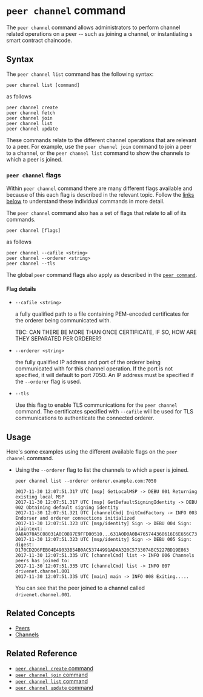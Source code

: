 # <a name="PeeChannelCommand"></a> `peer channel` command

The `peer channel` command allows administrators to perform channel related operations on a peer -- such as joining a channel, or instantiating s smart contract chaincode.

## Syntax

The `peer channel list` command has the following syntax:

```
peer channel list [command]
```
as follows
```
peer channel create      
peer channel fetch       
peer channel join        
peer channel list        
peer channel update      
```

These commands relate to the different channel operations that are relevant to a peer. For example, use the `peer channel join` command to join a peer to a channel, or the `peer channel list` command to show the channels to which a peer is joined.

### `peer channel` flags

Within `peer channel` command there are many different flags available and because of this each flag is described in the relevant topic. Follow the [links below](#reference) to understand these individual commands in more detail.

The `peer channel` command also has a set of flags that relate to all of its commands.

```
peer channel [flags]
```
as follows
```
peer channel --cafile <string>    
peer channel --orderer <string>   
peer channel --tls                
```

The global `peer` command flags also apply as described in the [`peer command`](./PeerCommand.md#flags).

#### <a name=flags> </a> Flag details

+ `--cafile <string>`

  a fully qualified path to a file containing PEM-encoded certificates for the orderer being communicated with.  

  TBC: CAN THERE BE MORE THAN ONCE CERTIFICATE, IF SO, HOW ARE THEY SEPARATED PER ORDERER?

* `--orderer <string>`

  the fully qualified IP address and port of the orderer being communicated with for this channel operation.  If the port is not specified, it will default to port 7050. An IP address must be specified if the `--orderer` flag is used.

* `--tls`

  Use this flag to enable TLS communications for the `peer channel` command. The certificates specified with `--cafile` will be used for TLS communications to authenticate the connected orderer.

## Usage

Here's some examples using the different available flags on the `peer channel` command.

* Using the `--orderer` flag to list the channels to which a peer is joined.

  ```
  peer channel list --orderer orderer.example.com:7050

  2017-11-30 12:07:51.317 UTC [msp] GetLocalMSP -> DEBU 001 Returning existing local MSP
  2017-11-30 12:07:51.317 UTC [msp] GetDefaultSigningIdentity -> DEBU 002 Obtaining default signing identity
  2017-11-30 12:07:51.321 UTC [channelCmd] InitCmdFactory -> INFO 003 Endorser and orderer connections initialized
  2017-11-30 12:07:51.323 UTC [msp/identity] Sign -> DEBU 004 Sign: plaintext: 0A8A070A5C08031A0C0897E9FFD00510...631A0D0A0B4765744368616E6E656C73
  2017-11-30 12:07:51.323 UTC [msp/identity] Sign -> DEBU 005 Sign: digest: D170CD2D6FEB04E49033B54B0AC53744991ADAA320C5733074BC5227BD19E863
  2017-11-30 12:07:51.335 UTC [channelCmd] list -> INFO 006 Channels peers has joined to:
  2017-11-30 12:07:51.335 UTC [channelCmd] list -> INFO 007 drivenet.channel.001
  2017-11-30 12:07:51.335 UTC [main] main -> INFO 008 Exiting.....
  ```  

  You can see that the peer joined to a channel called `drivenet.channel.001`.


## Related Concepts
+ [Peers](../../KeyConcepts/Peers/Peers.md)
+ [Channels](../../KeyConcepts/Channels/Channels.md)

## <a name=reference></a> Related Reference

+ [`peer channel create` command](./PeerChannelCreateCommand.md)
+ [`peer channel join` command](./PeerChannelJoinCommand.md)
+ [`peer channel list` command](./PeerChannelListCommand.md)
+ [`peer channel update` command](./PeerChannelUpdateCommand.md)
